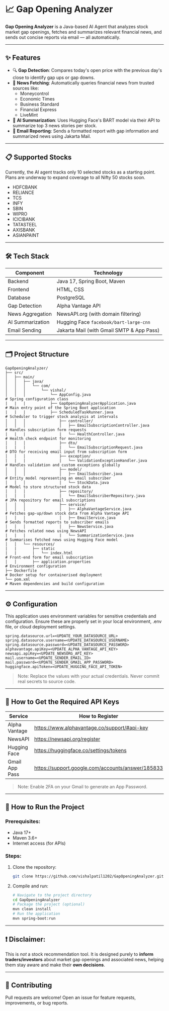 # 📈 Gap Opening Analyzer

**Gap Opening Analyzer** is a Java-based AI Agent that analyzes stock market gap openings, fetches and summarizes relevant financial news, and sends out concise reports via email — all automatically.

---

## ✨ Features

- 🔍 **Gap Detection**: Compares today's open price with the previous day's close to identify gap ups or gap downs.
- 📰 **News Fetching**: Automatically queries financial news from trusted sources like:
  - Moneycontrol
  - Economic Times
  - Business Standard
  - Financial Express
  - LiveMint
- 🧠 **AI Summarization**: Uses Hugging Face's BART model via their API to summarize top 3 news stories per stock.
- 📧 **Email Reporting**: Sends a formatted report with gap information and summarized news using Jakarta Mail.

---

## 📋 Supported Stocks

Currently, the AI agent tracks only 10 selected stocks as a starting point.  
Plans are underway to expand coverage to all Nifty 50 stocks soon.

- HDFCBANK  
- RELIANCE  
- TCS  
- INFY  
- SBIN  
- WIPRO  
- ICICIBANK  
- TATASTEEL  
- AXISBANK  
- ASIANPAINT

---

## 🛠️ Tech Stack

| Component          | Technology                                 |
|--------------------|--------------------------------------------|
| Backend            | Java 17, Spring Boot, Maven                |
| Frontend           | HTML, CSS                                  |
| Database           | PostgreSQL
| Gap Detection      | Alpha Vantage API                          |
| News Aggregation   | NewsAPI.org (with domain filtering)        |
| AI Summarization   | Hugging Face `facebook/bart-large-cnn`     |
| Email Sending      | Jakarta Mail (with Gmail SMTP & App Pass)  |

---

## 🗂️ Project Structure

```
GapOpeningAnalyzer/
├── src/
│   ├── main/
│   │   ├── java/
│   │   │   └── com/
│   │   │       └── vishal/
│   │   │           └── AppConfig.java                                # Spring configuration class
|   |   |           ├── GapOpeningAnalyzerApplication.java            # Main entry point of the Spring Boot application
|   |   |           ├── ScheduledTaskRunner.java                      # Scheduler to trigger stock analysis at intervals
│   │   │               ├── controller/            
│   │   │               │   ├── EmailSubscriptionController.java      # Handles subscription form requests
|   |   |               |   └── HealthController.java                 # Health check endpoint for monitoring
│   │   │               ├── dto/
|   |   |               |   └── EmailSubscriptionRequest.java         # DTO for receiving email input from subscription form
│   │   │               ├── exception/
|   |   |               |   └── ValidationExceptionHandler.java       # Handles validation and custom exceptions globally
│   │   │               ├── model/
│   │   │               │   ├── EmailSubscriber.java                  # Entity model representing an email subscriber
│   │   │               │   └── StockData.java                        # Model to store structured stock data 
│   │   │               ├── repository/
|   |   |               |   └── EmailSubscriberRepository.java        # JPA repository for email subscriptions
│   │   │               ├── service/
│   │   │               │   ├── AlphaVantageService.java              # Fetches gap-up/down stock data from Alpha Vantage API
│   │   │               │   ├── EmailService.java                     # Sends formatted reports to subscriber emails
│   │   │               │   ├── NewsService.java                      # Fetches related news using NewsAPI
|   |   |               |   └── SummarizationService.java             # Summarises fetched news using Hugging Face model
│   │   └── resources/
|   |       ├── static
|   |       |   └── index.html                                        # Front-end form for email subscription
│   │       ├── application.properties                                # Environment configuration 
├── Dockerfile                                                        # Docker setup for containerised deployment
└── pom.xml                                                           # Maven dependencies and build configuration
```

---

## ⚙️ Configuration
This application uses environment variables for sensitive credentials and configuration. Ensure these are properly set in your local environment, .env file, or cloud deployment settings.
```
spring.datasource.url=<UPDATE_YOUR_DATASOURCE_URL>
spring.datasource.username=<UPDATE_DATASOURCE_USERNAME>
spring.datasource.password=<UPDATE_DATASOURCE_PASSWORD>
alphavantage.apiKey=<UPDATE_ALPHA_VANTAGE_API_KEY>
newsapi.apiKey=<UPDATE_NEWSORG_API_KEY>
mail.username=<UPDATE_SENDER_EMAIL_ID>
mail.password=<UPDATE_SENDER_GMAIL_APP_PASSWORD>
huggingface.apiToken=<UPDATE_HUGGING_FACE_API_TOKEN>
```
> Note: Replace the values with your actual credentials. Never commit real secrets to source code.

---

## 🔑 How to Get the Required API Keys

| Service         | How to Register                                       |
|-----------------|-------------------------------------------------------|
| Alpha Vantage   | https://www.alphavantage.co/support/#api-key          |
| NewsAPI         | https://newsapi.org/register                          |
| Hugging Face    | https://huggingface.co/settings/tokens                |
| Gmail App Pass  | https://support.google.com/accounts/answer/185833     |

> Note: Enable 2FA on your Gmail to generate an App Password.

---

## 🧪 How to Run the Project

### Prerequisites:
- Java 17+ 
- Maven 3.6+
- Internet access (for APIs)

### Steps:
1. Clone the repository:
   ```bash
   git clone https://github.com/vishalpatil1202/GapOpeningAnalyzer.git
   ```

2. Compile and run:
   ```bash
   # Navigate to the project directory
   cd GapOpeningAnalyzer
   # Package the project (optional)
   mvn clean install
   # Run the application
   mvn spring-boot:run
   ```

---

## ❗ Disclaimer:

This is *not* a stock recommendation tool. It is designed purely to **inform traders/investors** about market gap openings and associated news, helping them stay aware and make their **own decisions**.

---

## 🤝 Contributing

Pull requests are welcome! Open an issue for feature requests, improvements, or bug reports.
